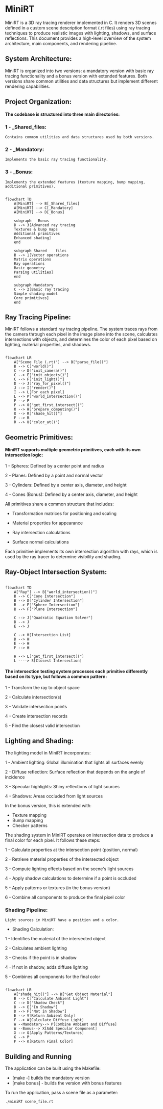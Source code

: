 
# MiniRT

MiniRT is a 3D ray tracing renderer implemented in C. It renders 3D scenes defined in a custom scene description format (.rt files) using ray tracing techniques to produce realistic images with lighting, shadows, and surface reflections. This document provides a high-level overview of the system architecture, main components, and rendering pipeline.

## System Architecture:

MiniRT is organized into two versions: a mandatory version with basic ray tracing functionality and a bonus version with extended features. Both versions share common utilities and data structures but implement different rendering capabilities.

## Project Organization:

#### The codebase is structured into three main directories:

### 1 -  _Shared_files:
    Contains common utilities and data structures used by both versions.

### 2 -  _Mandatory:
    Implements the basic ray tracing functionality.

### 3 - _Bonus: 
    Implements the extended features (texture mapping, bump mapping, additional primitives).


```mermaid

flowchart TD
    A[MiniRT] --> B[_Shared_files]
    A[MiniRT] --> C[_Mandatory]
    A[MiniRT] --> D[_Bonus]

    subgraph   Bonus
    D --> 3[Advanced ray tracing
    Textures & bump maps
    Additional primitives
    Enhanced shading]
    end

    subgraph Shared    files
    B --> 1[Vector operations
    Matrix operations
    Ray operations
    Basic geometry
    Parsing utilities]
    end

    subgraph Mandatory
    C --> 2[Basic ray tracing
    Simple shading model
    Core primitives]
    end
```

## Ray Tracing Pipeline:

MiniRT follows a standard ray tracing pipeline. The system traces rays from the camera through each pixel in the image plane into the scene, calculates intersections with objects, and determines the color of each pixel based on lighting, material properties, and shadows.

```mermaid

flowchart LR
    A["Scene File (.rt)"] --> B["parse_file()"]
    B --> C["world()"]
    C --> D["init_camera()"]
    C --> E["init_objects()"]
    C --> F["init_light()"]
    D --> J["ray_for_pixel()"]
    J --> I["render()"]
    I --> L[For each pixel]
    L --> P["world_intersection()"]
    F --> P
    P --> O["get_first_intersect()"]
    O --> H["prepare_computing()"]
    O --> R["shade_hit()"]
    F --> R
    R --> U["color_at()"]
```

## Geometric Primitives:

#### MiniRT supports multiple geometric primitives, each with its own intersection logic:

1 - Spheres: Defined by a center point and radius

2 - Planes: Defined by a point and normal vector

3 - Cylinders: Defined by a center axis, diameter, and height

4 - Cones (Bonus): Defined by a center axis, diameter, and height


All primitives share a common structure that includes:

 - Transformation matrices for positioning and scaling

 - Material properties for appearance

 - Ray intersection calculations

 - Surface normal calculations


Each primitive implements its own intersection algorithm with rays, which is used by the ray tracer to determine visibility and shading.

## Ray-Object Intersection System:


```mermaid

flowchart TD
    A["Ray"] --> B["world_intersection()"]
    B --> C["Cone Intersection"]
    B --> D["Cylinder Intersection"]
    B --> E["Sphere Intersection"]
    B --> F["Plane Intersection"]

    C --> J["Quadratic Equation Solver"]
    D --> J
    E --> J

    C --> H[Intersection List]
    D --> H
    E --> H
    F --> H

    H --> L["get_first_intersect()"]
    L ----> S[Closest Intersection]
```

#### The intersection testing system processes each primitive differently based on its type, but follows a common pattern:

1 - Transform the ray to object space

2 - Calculate intersection(s)

3 - Validate intersection points

4 - Create intersection records

5 - Find the closest valid intersection

## Lighting and Shading:

The lighting model in MiniRT incorporates:


1 - Ambient lighting: Global illumination that lights all surfaces evenly

2 - Diffuse reflection: Surface reflection that depends on the angle of incidence

3 - Specular highlights: Shiny reflections of light sources

4 - Shadows: Areas occluded from light sources

In the bonus version, this is extended with:

 - Texture mapping
 - Bump mapping
 - Checker patterns

 The shading system in MiniRT operates on intersection data to produce a final color for each pixel. It follows these steps:

1 - Calculate properties at the intersection point (position, normal)

2 - Retrieve material properties of the intersected object

3 - Compute lighting effects based on the scene's light sources

4 - Apply shadow calculations to determine if a point is occluded

5 - Apply patterns or textures (in the bonus version)

6 - Combine all components to produce the final pixel color

### Shading Pipeline:

    Light sources in MiniRT have a position and a color.

 - Shading Calculation:

1 - Identifies the material of the intersected object

2 - Calculates ambient lighting

3 - Checks if the point is in shadow

4 - If not in shadow, adds diffuse lighting

5 - Combines all components for the final color


```mermaid

flowchart LR
    A["shade_hit()"] --> B["Get Object Material"]
    B --> C["Calculate Ambient Light"]
    C --> D["Shadow Check"]
    D --> E["In Shadow"]
    D --> F["Not in Shadow"]
    E --> V[Return Ambient Only]
    F --> W[Calculate Diffuse Light]
    W --Mandatory--> P[Combine Ambient and Diffuse]
    W --Bonus--> X[Add Specular Component]
    X --> G[Apply Patterns/Textures]
    G --> P
    P --> K[Return Final Color]
```

## Building and Running

The application can be built using the Makefile:

 - [make -] builds the mandatory version
 - [make bonus] - builds the version with bonus features

 To run the application, pass a scene file as a parameter:

    ./miniRT scene_file.rt
